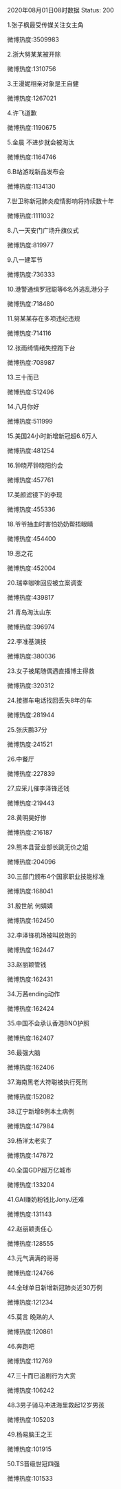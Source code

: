 2020年08月01日08时数据
Status: 200

1.张子枫最受传媒关注女主角

微博热度:3509983

2.浙大努某某被开除

微博热度:1310756

3.王漫妮相亲对象是王自健

微博热度:1267021

4.许飞道歉

微博热度:1190675

5.金晨 不进步就会被淘汰

微博热度:1164746

6.B站游戏新品发布会

微博热度:1134130

7.世卫称新冠肺炎疫情影响将持续数十年

微博热度:1111032

8.八一天安门广场升旗仪式

微博热度:819977

9.八一建军节

微博热度:736333

10.港警通缉罗冠聪等6名外逃乱港分子

微博热度:718480

11.努某某存在多项违纪违规

微博热度:714116

12.张雨绮情绪失控跑下台

微博热度:708987

13.三十而已

微博热度:512496

14.八月你好

微博热度:511999

15.美国24小时新增新冠超6.6万人

微博热度:481254

16.钟晓芹钟晓阳约会

微博热度:457761

17.美颜滤镜下的李现

微博热度:455336

18.爷爷抽血时害怕奶奶帮捂眼睛

微博热度:454400

19.恶之花

微博热度:452004

20.瑞幸咖啡回应被立案调查

微博热度:439817

21.青岛淘汰山东

微博热度:396974

22.李准基演技

微博热度:380036

23.女子被尾随偶遇直播博主得救

微博热度:320312

24.接挪车电话找回丢失8年的车

微博热度:281944

25.张庆鹏37分

微博热度:241521

26.中餐厅

微博热度:227839

27.应采儿催李泽锋还钱

微博热度:219443

28.黄明昊好惨

微博热度:216187

29.熊本县营业部长跳无价之姐

微博热度:204096

30.三部门颁布4个国家职业技能标准

微博热度:168041

31.殷世航 何婧婧

微博热度:162450

32.李泽锋机场被叫放炮的

微博热度:162447

33.赵丽颖管钱

微博热度:162431

34.万茜ending动作

微博热度:162424

35.中国不会承认香港BNO护照

微博热度:162407

36.最强大脑

微博热度:162406

37.海南黑老大符聪被执行死刑

微博热度:152082

38.辽宁新增8例本土病例

微博热度:147984

39.杨洋太老实了

微博热度:147872

40.全国GDP超万亿城市

微博热度:133204

41.GAI赚奶粉钱比JonyJ还难

微博热度:131143

42.赵丽颖责任心

微博热度:128555

43.元气满满的哥哥

微博热度:124766

44.全球单日新增新冠肺炎近30万例

微博热度:121234

45.莫言 晚熟的人

微博热度:120861

46.奔跑吧

微博热度:112769

47.三十而已追剧行为大赏

微博热度:106242

48.3男子骑马冲进海里救起12岁男孩

微博热度:105203

49.杨易脑王之王

微博热度:101915

50.TS晋级世冠四强

微博热度:101533

